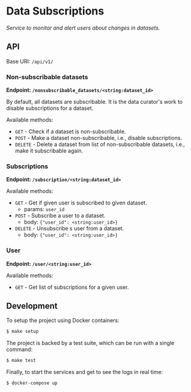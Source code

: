 # Data Subscriptions

*Service to monitor and alert users about changes in datasets.*

## API

Base URI: `/api/v1/`

### Non-subscribable datasets

**Endpoint: `/nonsubscribable_datasets/<string:dataset_id>`**

By default, all datasets are subscribable. It is the data curator's work to disable subscriptions for a dataset.

Available methods:

* `GET` - Check if a dataset is non-subscribable.
* `POST` - Make a dataset non-subscribable, i.e., disable subscriptions.
* `DELETE` - Delete a dataset from list of non-subscribable datasets, i.e., make it subscribable again.

### Subscriptions

**Endpoint: `/subscription/<string:dataset_id>`**

Available methods:

* `GET` - Get if given user is subscribed to given dataset.
  * params: `user_id`
* `POST` - Subscribe a user to a dataset.
  * body: `{"user_id": <string:user_id>}`
* `DELETE` - Unsubscribe s user from a dataset.
  * body: `{"user_id": <string:user_id>}`

### User

**Endpoint: `/user/<string:user_id>`**

Available methods:

* `GET` - Get list of subscriptions for a given user.

## Development

To setup the project using Docker containers:

```sh
$ make setup
```

The project is backed by a test suite, which can be run with a single command:

```sh
$ make test
```

Finally, to start the services and get to see the logs in real time:

```
$ docker-compose up
```
